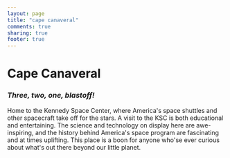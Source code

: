 ```yaml
---
layout: page
title: "cape canaveral"
comments: true
sharing: true
footer: true
---
```

<h1>Cape Canaveral</h1>
<h3><em>Three, two, one, blastoff!</em></h3>
Home to the Kennedy Space Center, where America's space shuttles and other spacecraft take off for the stars. A visit to the KSC is both educational and entertaining. The science and technology on display here are awe-inspiring, and the history behind America's space program are fascinating and at times uplifting. This place is a boon for anyone who'se ever curious about what's out there beyond our little planet.

